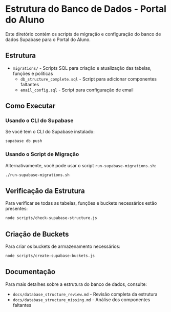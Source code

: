 # Estrutura do Banco de Dados - Portal do Aluno

Este diretório contém os scripts de migração e configuração do banco de dados Supabase para o Portal do Aluno.

## Estrutura

- `migrations/` - Scripts SQL para criação e atualização das tabelas, funções e políticas
  - `db_structure_complete.sql` - Script para adicionar componentes faltantes
  - `email_config.sql` - Script para configuração de email

## Como Executar

### Usando o CLI do Supabase

Se você tem o CLI do Supabase instalado:

```bash
supabase db push
```

### Usando o Script de Migração

Alternativamente, você pode usar o script `run-supabase-migrations.sh`:

```bash
./run-supabase-migrations.sh
```

## Verificação da Estrutura

Para verificar se todas as tabelas, funções e buckets necessários estão presentes:

```bash
node scripts/check-supabase-structure.js
```

## Criação de Buckets

Para criar os buckets de armazenamento necessários:

```bash
node scripts/create-supabase-buckets.js
```

## Documentação

Para mais detalhes sobre a estrutura do banco de dados, consulte:

- `docs/database_structure_review.md` - Revisão completa da estrutura
- `docs/database_structure_missing.md` - Análise dos componentes faltantes
